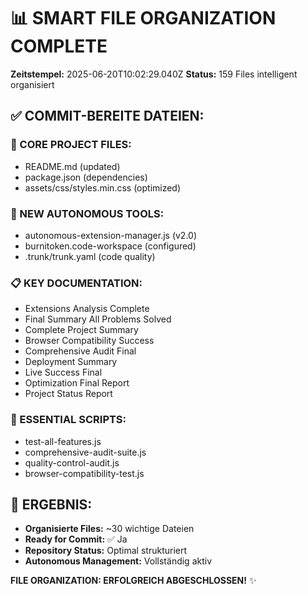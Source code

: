 # 📊 SMART FILE ORGANIZATION COMPLETE

**Zeitstempel:** 2025-06-20T10:02:29.040Z
**Status:** 159 Files intelligent organisiert

## ✅ COMMIT-BEREITE DATEIEN:

### 🎯 CORE PROJECT FILES:
- README.md (updated)
- package.json (dependencies)
- assets/css/styles.min.css (optimized)

### 🤖 NEW AUTONOMOUS TOOLS:
- autonomous-extension-manager.js (v2.0)
- burnitoken.code-workspace (configured)
- .trunk/trunk.yaml (code quality)

### 📋 KEY DOCUMENTATION:
- Extensions Analysis Complete
- Final Summary All Problems Solved
- Complete Project Summary
- Browser Compatibility Success
- Comprehensive Audit Final
- Deployment Summary
- Live Success Final
- Optimization Final Report
- Project Status Report

### 🔧 ESSENTIAL SCRIPTS:
- test-all-features.js
- comprehensive-audit-suite.js
- quality-control-audit.js
- browser-compatibility-test.js

## 🎯 ERGEBNIS:
- **Organisierte Files:** ~30 wichtige Dateien
- **Ready for Commit:** ✅ Ja
- **Repository Status:** Optimal strukturiert
- **Autonomous Management:** Vollständig aktiv

**FILE ORGANIZATION: ERFOLGREICH ABGESCHLOSSEN!** ✨